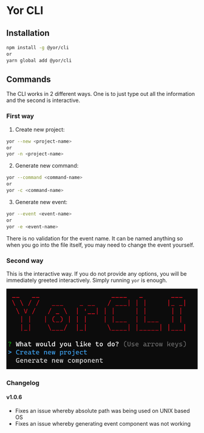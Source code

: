 # Yor CLI

## Installation

```bash
npm install -g @yor/cli
or
yarn global add @yor/cli
```

## Commands

The CLI works in 2 different ways. One is to just type out all the information and the second is interactive.

### First way

1. Create new project:

```bash
yor --new <project-name>
or
yor -n <project-name>
```

2. Generate new command:

```bash
yor --command <command-name>
or
yor -c <command-name>
```

3. Generate new event:

```bash
yor --event <event-name>
or
yor -e <event-name>
```

There is no validation for the event name. It can be named anything so when you go into the file itself, you may need to change the event yourself.

### Second way

This is the interactive way. If you do not provide any options, you will be immediately greeted interactively. Simply running `yor` is enough.

![Interactive CLI Preview](https://raw.githubusercontent.com/Spimy/yor/main/packages/cli/assets/interactive-cli.png)

### Changelog

#### v1.0.6

- Fixes an issue whereby absolute path was being used on UNIX based OS
- Fixes an issue whereby generating event component was not working

